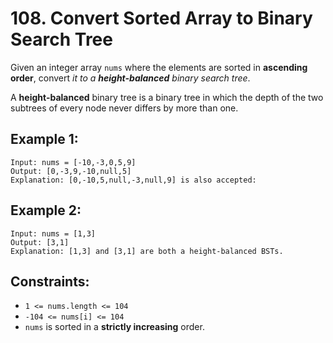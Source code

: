 # 108. Convert Sorted Array to Binary Search Tree

Given an integer array `nums` where the elements are sorted in **ascending order**, convert *it to a **height-balanced** binary search tree*.

A **height-balanced** binary tree is a binary tree in which the depth of the two subtrees of every node never differs by more than one.

 

## Example 1:

```
Input: nums = [-10,-3,0,5,9]
Output: [0,-3,9,-10,null,5]
Explanation: [0,-10,5,null,-3,null,9] is also accepted:
```

## Example 2:

```
Input: nums = [1,3]
Output: [3,1]
Explanation: [1,3] and [3,1] are both a height-balanced BSTs.
```

## Constraints:

- `1 <= nums.length <= 104`
- `-104 <= nums[i] <= 104`
- `nums` is sorted in a **strictly increasing** order.
